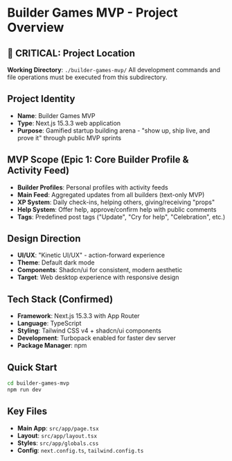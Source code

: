 # Builder Games MVP - Project Overview

## 🚨 CRITICAL: Project Location
**Working Directory**: `./builder-games-mvp/`
All development commands and file operations must be executed from this subdirectory.

## Project Identity
- **Name**: Builder Games MVP
- **Type**: Next.js 15.3.3 web application
- **Purpose**: Gamified startup building arena - "show up, ship live, and prove it" through public MVP sprints

## MVP Scope (Epic 1: Core Builder Profile & Activity Feed)
- **Builder Profiles**: Personal profiles with activity feeds
- **Main Feed**: Aggregated updates from all builders (text-only MVP)
- **XP System**: Daily check-ins, helping others, giving/receiving "props"
- **Help System**: Offer help, approve/confirm help with public comments
- **Tags**: Predefined post tags ("Update", "Cry for help", "Celebration", etc.)

## Design Direction
- **UI/UX**: "Kinetic UI/UX" - action-forward experience
- **Theme**: Default dark mode
- **Components**: Shadcn/ui for consistent, modern aesthetic
- **Target**: Web desktop experience with responsive design

## Tech Stack (Confirmed)
- **Framework**: Next.js 15.3.3 with App Router
- **Language**: TypeScript
- **Styling**: Tailwind CSS v4 + shadcn/ui components
- **Development**: Turbopack enabled for faster dev server
- **Package Manager**: npm

## Quick Start
```bash
cd builder-games-mvp
npm run dev
```

## Key Files
- **Main App**: `src/app/page.tsx`
- **Layout**: `src/app/layout.tsx`
- **Styles**: `src/app/globals.css`
- **Config**: `next.config.ts`, `tailwind.config.ts` 